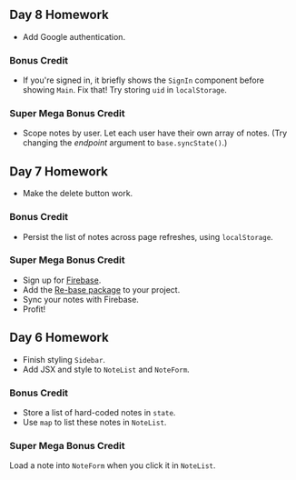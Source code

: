 ## Day 8 Homework

* Add Google authentication.

### Bonus Credit

* If you're signed in, it briefly shows the `SignIn` component before showing `Main`. Fix that! Try storing `uid` in `localStorage`.

### Super Mega Bonus Credit

* Scope notes by user. Let each user have their own array of notes. (Try changing the _endpoint_ argument to `base.syncState()`.)

## Day 7 Homework

* Make the delete button work.

### Bonus Credit

* Persist the list of notes across page refreshes, using `localStorage`.

### Super Mega Bonus Credit

* Sign up for [Firebase](https://firebase.google.com/).
* Add the [Re-base package](https://github.com/tylermcginnis/re-base) to your project.
* Sync your notes with Firebase.
* Profit!

## Day 6 Homework

* Finish styling `Sidebar`.
* Add JSX and style to `NoteList` and `NoteForm`.

### Bonus Credit

* Store a list of hard-coded notes in `state`.
* Use `map` to list these notes in `NoteList`.

### Super Mega Bonus Credit

Load a note into `NoteForm` when you click it in `NoteList`.
